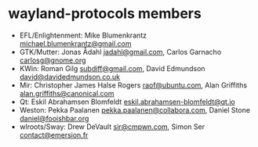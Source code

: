 # wayland-protocols members

- EFL/Enlightenment: Mike Blumenkrantz <michael.blumenkrantz@gmail.com>
- GTK/Mutter: Jonas Ådahl <jadahl@gmail.com>,
  Carlos Garnacho <carlosg@gnome.org>
- KWin: Roman Gilg <subdiff@gmail.com>,
  David Edmundson <david@davidedmundson.co.uk>
- Mir: Christopher James Halse Rogers <raof@ubuntu.com>,
  Alan Griffiths <alan.griffiths@canonical.com>
- Qt: Eskil Abrahamsen Blomfeldt <eskil.abrahamsen-blomfeldt@qt.io>
- Weston: Pekka Paalanen <pekka.paalanen@collabora.com>,
  Daniel Stone <daniel@fooishbar.org>
- wlroots/Sway: Drew DeVault <sir@cmpwn.com>, Simon Ser <contact@emersion.fr>
